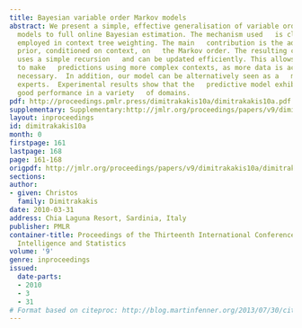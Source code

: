 ```yaml
---
title: Bayesian variable order Markov models
abstract: We present a simple, effective generalisation of variable order   Markov
  models to full online Bayesian estimation. The mechanism used   is close to that
  employed in context tree weighting. The main   contribution is the addition of a
  prior, conditioned on context, on   the Markov order. The resulting construction
  uses a simple recursion   and can be updated efficiently. This allows the model
  to make   predictions using more complex contexts, as more data is acquired,   if
  necessary.  In addition, our model can be alternatively seen as a   mixture of tree
  experts.  Experimental results show that the   predictive model exhibits consistently
  good performance in a variety   of domains.
pdf: http://proceedings.pmlr.press/dimitrakakis10a/dimitrakakis10a.pdf
supplementary: Supplementary:http://jmlr.org/proceedings/papers/v9/dimitrakakis10a/dimitrakakis10aSupple.tgz
layout: inproceedings
id: dimitrakakis10a
month: 0
firstpage: 161
lastpage: 168
page: 161-168
origpdf: http://jmlr.org/proceedings/papers/v9/dimitrakakis10a/dimitrakakis10a.pdf
sections: 
author:
- given: Christos
  family: Dimitrakakis
date: 2010-03-31
address: Chia Laguna Resort, Sardinia, Italy
publisher: PMLR
container-title: Proceedings of the Thirteenth International Conference on Artificial
  Intelligence and Statistics
volume: '9'
genre: inproceedings
issued:
  date-parts:
  - 2010
  - 3
  - 31
# Format based on citeproc: http://blog.martinfenner.org/2013/07/30/citeproc-yaml-for-bibliographies/
---
```

